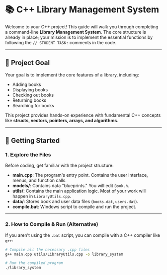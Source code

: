 # 📚 C++ Library Management System

Welcome to your C++ project! This guide will walk you through completing a command-line **Library Management System**. The core structure is already in place; your mission is to implement the essential functions by following the `// STUDENT TASK:` comments in the code.

---

## 🎯 Project Goal

Your goal is to implement the core features of a library, including:

- Adding books  
- Displaying books  
- Checking out books  
- Returning books  
- Searching for books  

This project provides hands-on experience with fundamental C++ concepts like **structs, vectors, pointers, arrays, and algorithms**.

---

## 🚀 Getting Started

### 1. Explore the Files

Before coding, get familiar with the project structure:

- **main.cpp**: The program's entry point. Contains the user interface, menus, and function calls.  
- **models/**: Contains data "blueprints." You will edit `Book.h`.  
- **utils/**: Contains the main application logic. Most of your work will happen in `LibraryUtils.cpp`.  
- **data/**: Stores book and user data files (`books.dat`, `users.dat`).  
- **compile.bat**: Windows script to compile and run the project.  

---

### 2. How to Compile & Run (Alternative)

If you aren't using the `.bat` script, you can compile with a C++ compiler like `g++`:

```bash
# Compile all the necessary .cpp files
g++ main.cpp utils/LibraryUtils.cpp -o library_system

# Run the compiled program
./library_system

